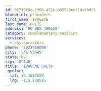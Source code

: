 ```yaml
---
id: 02719f0c-1f08-472c-b859-3cd418e1bd11
blueprint: providers
first_name: IVAGENE
last_name: HULTS
address: 'PO BOX 400610'
category: complementary-medicine
services:
  - chiropractors
phone: '7022456090'
city: 'LAS VEGAS'
state: NV
zip: '89140'
title: 'IVAGENE HULTS'
_geoloc:
  lat: 36.1672559
  lng: -115.148516
---
```

